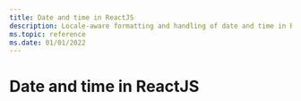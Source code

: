 ```yaml
---
title: Date and time in ReactJS
description: Locale-aware formatting and handling of date and time in ReactJS.
ms.topic: reference
ms.date: 01/01/2022
---
```

# Date and time in ReactJS
